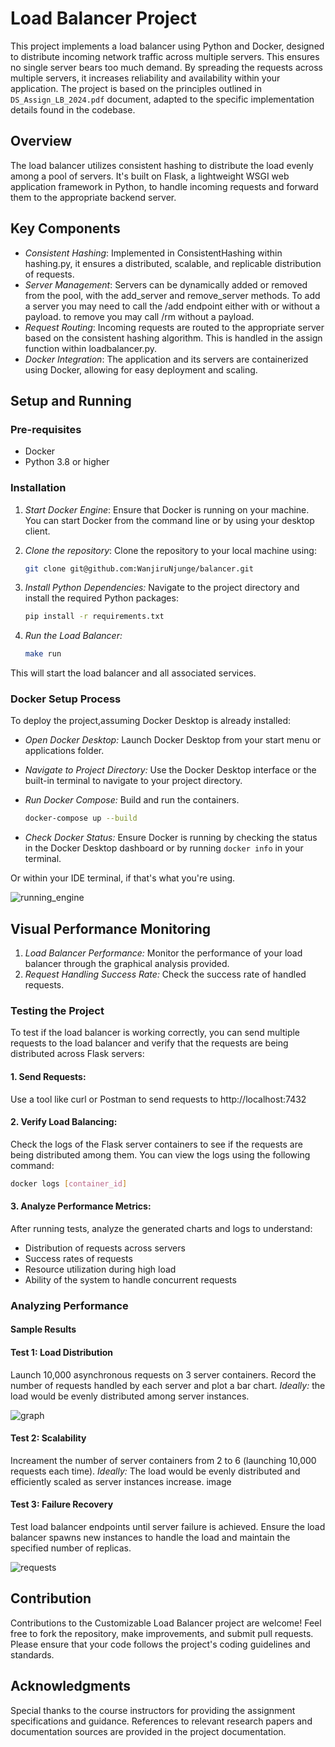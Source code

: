 # Load Balancer Project

This project implements a load balancer using Python and Docker, designed to distribute incoming network traffic across multiple servers. This ensures no single server bears too much demand. By spreading the requests across multiple servers, it increases reliability and availability within your application. 
The project is based on the principles outlined in `DS_Assign_LB_2024.pdf` document, adapted to the specific implementation details found in the codebase.

## Overview

The load balancer utilizes consistent hashing to distribute the load evenly among a pool of servers. It's built on Flask, a lightweight WSGI web application framework in Python, to handle incoming requests and forward them to the appropriate backend server.

## Key Components

- *Consistent Hashing*: Implemented in ConsistentHashing within hashing.py, it ensures a distributed, scalable, and replicable distribution of requests.
- *Server Management*: Servers can be dynamically added or removed from the pool, with the add_server and remove_server methods. To add a server you may need to call the /add endpoint either with or without a payload. to remove you may call /rm without a payload.
- *Request Routing*: Incoming requests are routed to the appropriate server based on the consistent hashing algorithm. This is handled in the assign function within loadbalancer.py.
- *Docker Integration*: The application and its servers are containerized using Docker, allowing for easy deployment and scaling.

## Setup and Running

### Pre-requisites

- Docker
- Python 3.8 or higher

### Installation

1. *Start Docker Engine*: Ensure that Docker is running on your machine. You can start Docker from the command line or by using your desktop client.
2. *Clone the repository*: Clone the repository to your local machine using:
   ```sh
   git clone git@github.com:WanjiruNjunge/balancer.git
   ```

3. *Install Python Dependencies:*
Navigate to the project directory and install the required Python packages:
    ```sh
    pip install -r requirements.txt
    ```
4. *Run the Load Balancer:*
    ```sh
    make run
    ```
This will start the load balancer and all associated services.

### Docker Setup Process
To deploy the project,assuming Docker Desktop is already installed: 

- *Open Docker Desktop:* Launch Docker Desktop from your start menu or applications folder.
- *Navigate to Project Directory:* Use the Docker Desktop interface or the built-in terminal to navigate to your project directory.
- *Run Docker Compose:* 
Build and run the containers. 
   ```sh
   docker-compose up --build
   ```  
     
- *Check Docker Status:* 
Ensure Docker is running by checking the status in the Docker Desktop dashboard or by running ```docker info``` in your terminal.

Or within your IDE terminal, if that's what you're using.

![running_engine](https://github.com/user-attachments/assets/0d034263-9e17-4bf0-b6ce-ae59740d6baa)


## Visual Performance Monitoring

1. *Load Balancer Performance:* Monitor the performance of your load balancer through the graphical analysis provided. 
2. *Request Handling Success Rate:* Check the success rate of handled requests.

### Testing the Project

To test if the load balancer is working correctly, you can send multiple requests to the load balancer and verify that the requests are being distributed across  Flask servers:

#### 1. Send Requests:

Use a tool like curl or Postman to send requests to http://localhost:7432

#### 2. Verify Load Balancing:

Check the logs of the Flask server containers to see if the requests are being distributed among them. You can view the logs using the following command:

```bash
docker logs [container_id]
```

#### 3. Analyze Performance Metrics:
After running tests, analyze the generated charts and logs to understand:

- Distribution of requests across servers
- Success rates of requests
- Resource utilization during high load
- Ability of the system to handle concurrent requests


### Analyzing Performance
#### Sample Results
#### Test 1: Load Distribution
Launch 10,000 asynchronous requests on 3 server containers.
Record the number of requests handled by each server and plot a bar chart.
*Ideally:* the load would be evenly distributed among server instances.

![graph](https://github.com/user-attachments/assets/fb456d75-680c-41e6-ba21-3b4159e1ebcc)


#### Test 2: Scalability
Increament the number of server containers from 2 to 6 (launching 10,000 requests each time).
*Ideally:* The load would be evenly distributed and efficiently scaled as server instances increase. 
image

#### Test 3: Failure Recovery
Test load balancer endpoints until server failure is achieved.
Ensure the load balancer spawns new instances to handle the load and maintain the specified number of replicas.


![requests](https://github.com/user-attachments/assets/b9eb2866-4dbc-4287-ade5-7cac9d58fcbe)

## Contribution
Contributions to the Customizable Load Balancer project are welcome! Feel free to fork the repository, make improvements, and submit pull requests. Please ensure that your code follows the project's coding guidelines and standards.

## Acknowledgments
Special thanks to the course instructors for providing the assignment specifications and guidance. References to relevant research papers and documentation sources are provided in the project documentation.
<!-- Containers with the prefix 'emergency_' are spawned on failure of a replica.
On failure of a server during a test run with 40000 requests, 'emergency_52' and 'emergency_11' were spawned to handle requests -->
